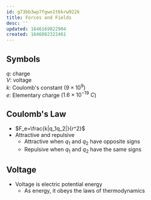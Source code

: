 ```yaml
---
id: g73bb3wp7fgwo1t6krw922k
title: Forces and Fields
desc: ''
updated: 1646169822904
created: 1646082322461
---
```


## Symbols
$q$: charge  
$V$: voltage  
$k$: Coulomb's constant ($9×10^9$)  
$e$: Elementary charge ($1.6×10^{-19}\>C$)

## Coulomb's Law
* $F_e=\frac{k|q_1q_2|}{r^2}$
* Attractive and repulsive
    * Attractive when $q_1$ and $q_2$ have opposite signs
    * Repulsive when $q_1$ and $q_2$ have the same signs

## Voltage
* Voltage is electric potential energy
    * As energy, it obeys the laws of thermodynamics
